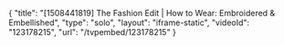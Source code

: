 {
    "title": "[1508441819] The Fashion Edit | How to Wear: Embroidered & Embellished",
    "type": "solo",
    "layout": "iframe-static",
    "videoId": "123178215",
    "url": "\/tvpembed\/123178215"
}